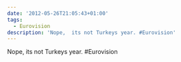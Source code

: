 ```yaml
---
date: '2012-05-26T21:05:43+01:00'
tags:
  - Eurovision
description: 'Nope,  its not Turkeys year. #Eurovision'
---
```

Nope,  its not Turkeys year. #Eurovision
